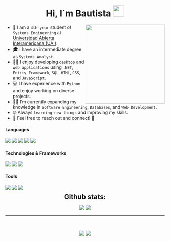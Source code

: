 <h1 align="center">Hi, I`m Bautista <img src="https://media.giphy.com/media/hvRJCLFzcasrR4ia7z/giphy.gif" width="35"></h1>


<picture> <img align="right" src="https://github.com/7oSkaaa/7oSkaaa/blob/main/Images/Right_Side.gif?raw=true" width = 250px></picture>

- :school: I am a `4th-year` student of `Systems Engineering` at [Universidad Abierta Interamericana (UAI)](https://www.uai.edu.ar/).
- :mortar_board: I have an intermediate degree as `Systems Analyst`.
- :technologist: I enjoy developing `desktop` and `web applications` using `.NET`, `Entity Framework`, `SQL`, `HTML`, `CSS`, and `JavaScript`.
- :computer: I have experience with `Python` and enjoy working on diverse projects.
- :student: I’m currently expanding my knowledge in `Software Engineering`, `Databases`, and `Web Development`.
- :nerd_face: Always `learning new things` and improving my skills.
- :speech_balloon: Feel free to reach out and connect! 🚀

<h4> Languages </h4>
<span> 
  <img src="https://img.shields.io/badge/C%23-239120?style=for-the-badge&logo=csharp&logoColor=white">
  <img src="https://img.shields.io/badge/SQL-4479A1?style=for-the-badge&logo=sql&logoColor=white">
  <img src="https://img.shields.io/badge/Python-3776AB?style=for-the-badge&logo=python&logoColor=white">
  <img src="https://img.shields.io/badge/HTML5-E34F26?style=for-the-badge&logo=html5&logoColor=white">
  <img src="https://img.shields.io/badge/CSS3-1572B6?style=for-the-badge&logo=css3&logoColor=white">
</span>

<h4> Technologies & Frameworks </h4>
<span> 
  <img src="https://img.shields.io/badge/.NET-512BD4?style=for-the-badge&logo=dotnet&logoColor=white">
  <img src="https://img.shields.io/badge/Entity%20Framework-512BD4?style=for-the-badge&logo=ef&logoColor=white">
  <img src="https://img.shields.io/badge/Windows%20Forms-0078D6?style=for-the-badge&logo=windows&logoColor=white">
</span>

<h4> Tools </h4>
<span> 
  <img src="https://img.shields.io/badge/Visual%20Studio-5C2D91?style=for-the-badge&logo=visualstudio&logoColor=white">
  <img src="https://img.shields.io/badge/Git-F05032?style=for-the-badge&logo=git&logoColor=white">
  <img src="https://img.shields.io/badge/GitHub-181717?style=for-the-badge&logo=github&logoColor=white">
</span>

<div align="center">
<h2 align="center" style="margin: 5px 10px;">Github stats:</h2> 

[![](https://github-readme-stats.vercel.app/api?username=bautimarinellis-gh&show_icons=true&theme=tokyonight&hide_border=true&locale=en)](https://github.com/bautimarinellis-gh)
[![](https://github-readme-streak-stats.herokuapp.com/?user=bautimarinellis-gh&theme=material-palenight)](https://github.com/bautimarinellis-gh)
</div>

<hr>
<p align="center">
   <br>
<br>	
<a target="_blank" href="https://www.linkedin.com/in/bautistamarinelliscaglia/"><img src="https://img.shields.io/badge/-LinkedIn-0077B5?style=for-the-badge&logo=Linkedin&logoColor=white"></img></a>
<a target="_blank" href="https://www.instagram.com/bautimarinelli"><img src="https://img.shields.io/badge/Instagram-%23E4405F.svg?style=for-the-badge&logo=Instagram&logoColor=white)"></img></a>
<br>
</p>






